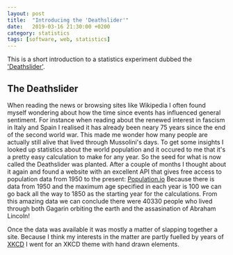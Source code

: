 ```yaml
---
layout: post
title:  "Introducing the 'Deathslider'"
date:   2019-03-16 21:30:00 +0200
category: statistics
tags: [software, web, statistics]
---
```

This is a short introduction to a statistics experiment dubbed the ['Deathslider'](/static/deathslider/index.html).

The Deathslider
------------

When reading the news or browsing sites like Wikipedia I often found myself wondering about how the time since events has influenced general sentiment. For instance when reading about the renewed interest in fascism in Italy and Spain I realised it has already been neary 75 years since the end of the second world war. This made me wonder how many people are actually still alive that lived through Mussolini's days.
To get some insights I looked up statistics about the world population and it occured to me that it's a pretty easy calculation to make for any year. So the seed for what is now called the Deathslider was planted. After a couple of months I thought about it again and found a website with an excellent API that gives free access to population data from 1950 to the present: [Population.io](http://api.population.io/)
Because there is data from 1950 and the maximum age specified in each year is 100 we can go back all the way to 1850 as the starting year for the calculations. From this amazing data we can conclude there were 40330 people who lived through both Gagarin orbiting the earth and the assasination of Abraham Lincoln!

Once the data was available it was mostly a matter of slapping together a site. Because I think my interests in the matter are partly fuelled by years of [XKCD](https://xkcd.com) I went for an XKCD theme with hand drawn elements.
